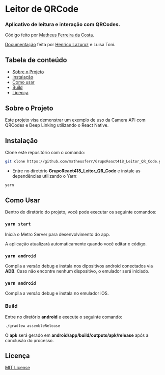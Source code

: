 # Leitor de QRCode

### Aplicativo de leitura e interação com QRCodes.
Código feito por [Matheus Ferreira da Costa](https://github.com/matheusferr).

[Documentação](https://cbt-ifsp-tcc-react.netlify.app/leitorqrcode) feita por [Henrico Lazuroz](https://github.com/hicolazu) e Luisa Toni.

## Tabela de conteúdo

- [Sobre o Projeto](#sobre-o-projeto)
- [Instalação](#instala%C3%A7%C3%A3o)
- [Como usar](#como-usar)
- [Build](#build)
- [Licença](#licen%C3%A7a)

## Sobre o Projeto

Este projeto visa demonstrar um exemplo de uso da Camera API com QRCodes e Deep Linking utilizando o React Native.

## Instalação

Clone este repositório com o comando:
```bash
git clone https://github.com/matheusferr/GrupoReact418_Leitor_QR_Code.git
```
* Entre no diretório **GrupoReact418_Leitor_QR_Code** e instale as dependências utilizando o Yarn:
```bash
yarn
```

## Como Usar

Dentro do diretório do projeto, você pode executar os seguinte comandos:

### `yarn start`

Inicía o Metro Server para desenvolvimento do app.

A aplicação atualizará automaticamente quando você editar o código.

### `yarn android`

Compila a versão debug e instala nos dipositivos android conectados via **ADB**. Caso não encontre nenhum dispositivo, o emulador será iniciado.

### `yarn android`

Compila a versão debug e instala no emulador iOS.

### Build
Entre no diretório **android** e execute o seguinte comando:
```bash
./gradlew assembleRelease
```
O **apk** será gerado em **android/app/build/outputs/apk/release** após a conclusão do processo.

## Licença

[MIT License](https://opensource.org/licenses/MIT)
